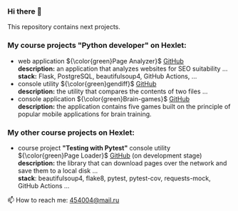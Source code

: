 ### Hi there 👋

This repository contains next projects.  

### My course projects "Python developer" on Hexlet:
- web application ${\color{green}Page Analyzer\}$ [GitHub](https://github.com/serVmik/python-project-83.git)  
  **description:** an application that analyzes websites for SEO suitability ...  
  **stack:** Flask, PostgreSQL, beautifulsoup4, GitHub Actions, ...
- console utility ${\color{green}gendiff\}$ [GitHub](https://github.com/serVmik/gendiff.git)  
  **description:** the utility that compares the contents of two files ...  
- console application ${\color{green}Brain-games\}$ [GitHub](https://github.com/serVmik/Brain-games.git)  
  **description:** the application contains five games built on the principle of popular mobile applications for brain training.

### My other course projects on Hexlet:
- course project **"Testing with Pytest"** 
  console utility ${\color{green}Page Loader\}$ [GitHub](https://github.com/serVmik/python-pytest-testing-project-79.git) (on development stage)    
  **description:** the library that can download pages over the network and save them to a local disk ...  
  **stack**: beautifulsoup4, flake8, pytest, pytest-cov, requests-mock, GitHub Actions ...

📫 How to reach me: 454004@mail.ru
